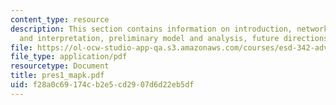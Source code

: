 ```yaml
---
content_type: resource
description: This section contains information on introduction, network description
  and interpretation, preliminary model and analysis, future directions and scope.
file: https://ol-ocw-studio-app-qa.s3.amazonaws.com/courses/esd-342-advanced-system-architecture-spring-2006/f28a0c69174cb2e5cd2907d6d22eb5df_pres1_mapk.pdf
file_type: application/pdf
resourcetype: Document
title: pres1_mapk.pdf
uid: f28a0c69-174c-b2e5-cd29-07d6d22eb5df
---
```

